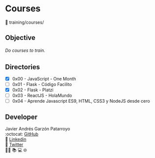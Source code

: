 # Courses
:open_file_folder: training/courses/

## Objective
###### Do courses to train.

## Directories
* [x] 0x00 - JavaScript - One Month
* [ ] 0x01 - Flask - Código Facilito
* [x] 0x02 - Flask - Platzi
* [ ] 0x03 - ReactJS - HolaMundo
* [ ] 0x04 - Aprende Javascript ES9, HTML, CSS3 y NodeJS desde cero

## Developer
Javier Andrés Garzón Patarroyo  
:octocat: [GitHub](https://github.com/javierandresgp/)  
:link: [Linkedin](https://www.linkedin.com/in/javierandresgp/)  
:link: [Twitter](https://twitter.com/javierandresgp0)  
:man_technologist: :books: :computer: :globe_with_meridians: